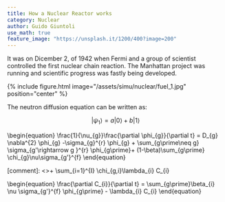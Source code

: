 ```yaml
---
title: How a Nuclear Reactor works
category: Nuclear
author: Guido Giuntoli
use_math: true
feature_image: "https://unsplash.it/1200/400?image=200"
---
```


It was on Dicember 2, of 1942 when Fermi and a group of scientist controlled the first nuclear chain reaction. The
Manhattan project was running and scientific progress was fastly being developed.

{% include figure.html image="/assets/simu/nuclear/fuel_1.jpg" position="center" %}

The neutron diffusion equation can be written as:

$$
   |\psi_1\rangle = a|0\rangle + b|1\rangle
$$

\begin{equation}
\frac{1}{\nu_{g}}\frac{\partial \phi_{g}}{\partial t}  = D_{g} \nabla^{2} \phi_{g} 
-\sigma_{g}^{r} \phi_{g} + \sum_{g\prime\neq g} \sigma_{g'\rightarrow g }^{r}   \phi_{g\prime}+ (1-\beta)\sum_{g\prime} \chi_{g}\nu\sigma_{g'}^{f} 
\end{equation}

[comment]: <>+ \sum_{i=1}^{I} \chi_{g,i}\lambda_{i} C_{i}

\begin{equation}
\frac{\partial C_{i}}{\partial t}   = \sum_{g\prime}\beta_{i} \nu \sigma_{g'}^{f} \phi_{g\prime} - \lambda_{i} C_{i}
\end{equation}

#
